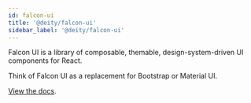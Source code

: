 ```yaml
---
id: falcon-ui
title: '@deity/falcon-ui'
sidebar_label: '@deity/falcon-ui'
---
```


Falcon UI is a library of composable, themable, design-system-driven UI components for React.

Think of Falcon UI as a replacement for Bootstrap or Material UI.

[View the docs](https://falcon-ui.docs.deity.io/).
